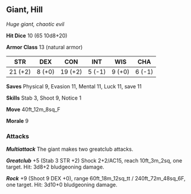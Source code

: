 ## Giant, Hill

*Huge giant, chaotic evil*

**Hit Dice** 10 (65 10d8+20)

**Armor Class** 13 (natural armor)

| STR     | DEX     | CON     | INT     | WIS     | CHA     |
|---------|---------|---------|---------|---------|---------|
| 21 (+2) |  8 (+0) | 19 (+2) |  5 (-1) |  9 (+0) |  6 (-1) |

**Saves** Physical 9, Evasion 11, Mental 11, Luck 11, save 11

**Skills** Stab 3, Shoot 9, Notice 1

**Move** 40ft\_12m\_8sq\_F

**Morale** 9

### Attacks

***Multiattack*** The giant makes two greatclub attacks.

***Greatclub*** +5 (Stab 3 STR +2) Shock 2+2/AC15, reach 10ft\_3m\_2sq, one target. Hit: 3d8+2 bludgeoning damage.

***Rock*** +9 (Shoot 9 DEX +0), range 60ft\_18m\_12sq\_tt / 240ft\_72m\_48sq\_6F, one target. Hit: 3d10+0 bludgeoning damage.

